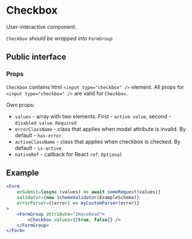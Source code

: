 # Checkbox

User-interactive component.

*`Checkbox` should be wrapped into `FormGroup`*

## Public interface

### Props

`Checkbox` contains html `<input type="checkbox" />` element. All props for `<input type="checkbox" />` are valid for `Checkbox`.

Own props:
 - `values` - array with two elements. First - `active value`, second - `disabled value`. `Required`
 - `errorClassName` - class that applies when model attribute is invalid. By default - `has-error`.
 - `activeClassName` - class that applies when checkbox is checked. By default - `is-active`.
 - `nativeRef` - callback for React `ref`. `Optional`

## Example

```jsx
<Form 
    onSubmit={async (values) => await someRequest(values)}
    validator={new SchemaValidator(ExampleSchema)}
    errorParser={(error) => myCustomParser(error)}
>
    <FormGroup attribute="IHaveRead">
        <Checkbox values={[true, false]} />
    </FormGroup>
</Form>
```
